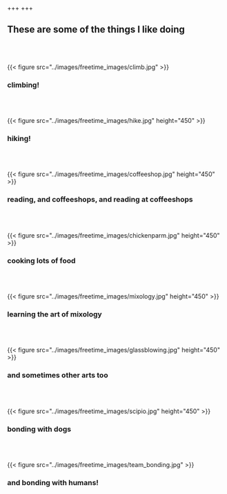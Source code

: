 +++
+++

## These are some of the things I like doing

<br>
<br>

{{< figure src="../images/freetime_images/climb.jpg" >}}

### climbing!

<br>
<br>

{{< figure src="../images/freetime_images/hike.jpg" height="450" >}}

### hiking!

<br>
<br>

{{< figure src="../images/freetime_images/coffeeshop.jpg" height="450" >}}

### reading, and coffeeshops, and reading at coffeeshops

<br>
<br>

{{< figure src="../images/freetime_images/chickenparm.jpg" height="450" >}}

### cooking lots of food

<br>
<br>

{{< figure src="../images/freetime_images/mixology.jpg" height="450" >}}

### learning the art of mixology

<br>
<br>

{{< figure src="../images/freetime_images/glassblowing.jpg" height="450" >}}

### and sometimes other arts too

<br>
<br>

{{< figure src="../images/freetime_images/scipio.jpg" height="450" >}}

### bonding with dogs

<br>
<br>

{{< figure src="../images/freetime_images/team_bonding.jpg" >}}

### and bonding with humans!

<br>
<br>

